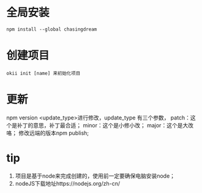 # 全局安装
```
npm install --global chasingdream
```

# 创建项目
```
okii init [name] 来初始化项目
```
# 更新
 npm version <update_type>进行修改，update_type 有三个参数，
 patch：这个是补丁的意思，补丁最合适；
 minor：这个是小修小改；
 major：这个是大改咯；
 修改远端的版本npm publish;
 


# tip
1. 项目是基于node来完成创建的，使用前一定要确保电脑安装node；
2. nodeJS下载地址https://nodejs.org/zh-cn/

